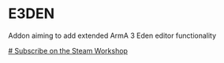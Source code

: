 # E3DEN
Addon aiming to add extended ArmA 3 Eden editor functionality

[# Subscribe on the Steam Workshop](http://steamcommunity.com/sharedfiles/filedetails/?id=630702051)
